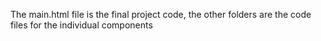 The main.html file is the final project code, the other folders are the code files for the individual components
